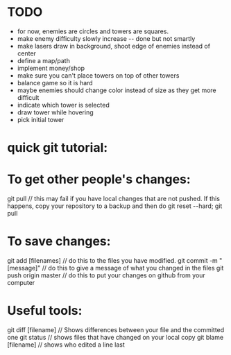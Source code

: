 # TODO
* for now, enemies are circles and towers are squares.
* make enemy difficulty slowly increase -- done but not smartly
* make lasers draw in background, shoot edge of enemies instead of center
* define a map/path
* implement money/shop
* make sure you can't place towers on top of other towers
* balance game so it is hard
* maybe enemies should change color instead of size as they get more difficult
* indicate which tower is selected
* draw tower while hovering
* pick initial tower

# quick git tutorial:
# To get other people's changes:
git pull // this may fail if you have local changes that are not pushed. If this happens, copy your repository to a backup and then do git reset --hard; git pull

# To save changes:
git add [filenames] // do this to the files you have modified.
git commit -m "[message]" // do this to give a message of what you changed in the files
git push origin master // do this to put your changes on github from your computer


# Useful tools:

git diff [filename] // Shows differences between your file and the committed one
git status // shows files that have changed on your local copy
git blame [filename] // shows who edited a line last
